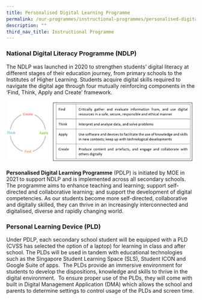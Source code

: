 ```yaml
---
title: Personalised Digital Learning Programme
permalink: /our-programmes/instructional-programmes/personalised-digital-learning-programme
description: ""
third_nav_title: Instructional Programme
---
```

### National Digital Literacy Programme (NDLP)

The NDLP was launched in 2020 to strengthen students’ digital literacy at different stages of their education journey, from primary schools to the Institutes of Higher Learning. Students acquire digital skills required to navigate the digital age through four mutually reinforcing components in the ‘Find, Think, Apply and Create’ framework.

![](/images/download.png)

**Personalised Digital Learning Programme** (PDLP) is initiated by MOE in 2021 to support NDLP and is implemented across all secondary schools. The programme aims to enhance teaching and learning; support self-directed and collaborative learning; and support the development of digital competencies. As our students become more self-directed, collaborative and digitally skilled, they can thrive in an increasingly interconnected and digitalised, diverse and rapidly changing world.  

### Personal Learning Device (PLD)
Under PDLP, each secondary school student will be equipped with a PLD (CVSS has selected the option of a laptop) for learning in class and after school. The PLDs will be used in tandem with educational technologies such as the Singapore Student Learning Space (SLS), Student ICON and Google Suite of apps.  The PLDs provide an immersive environment for students to develop the dispositions, knowledge and skills to thrive in the digital environment.  To ensure proper use of the PLDs, they will come with built in Digital Management Application (DMA) which allows the school and parents to determine settings to control usage of the PLDs and screen time.